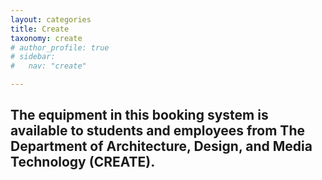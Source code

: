 ```yaml
---
layout: categories
title: Create
taxonomy: create
# author_profile: true
# sidebar:
#   nav: "create"

---
```

## The equipment in this booking system is available to students and employees from The Department of Architecture, Design, and Media Technology (CREATE).
